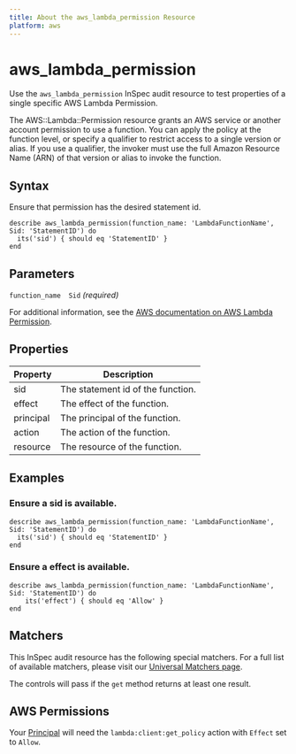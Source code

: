 ```yaml
---
title: About the aws_lambda_permission Resource
platform: aws
---
```


# aws\_lambda\_permission

Use the `aws_lambda_permission` InSpec audit resource to test properties of a single specific AWS Lambda Permission.

The AWS::Lambda::Permission resource grants an AWS service or another account permission to use a function. You can apply the policy at the function level, or specify a qualifier to restrict access to a single version or alias. If you use a qualifier, the invoker must use the full Amazon Resource Name (ARN) of that version or alias to invoke the function.

## Syntax

Ensure that permission has the desired statement id.

    describe aws_lambda_permission(function_name: 'LambdaFunctionName', Sid: 'StatementID') do
      its('sid') { should eq 'StatementID' }
    end

## Parameters

`function_name  Sid` _(required)_

For additional information, see the [AWS documentation on AWS Lambda Permission](https://docs.aws.amazon.com/AWSCloudFormation/latest/UserGuide/aws-resource-lambda-permission.html).

## Properties

| Property | Description|
| --- | --- |
| sid | The statement id of the function. |
| effect | The effect of the function. |
| principal | The principal of the function. |
| action | The action of the function. |
| resource | The resource of the function. |

## Examples

### Ensure a sid is available.
    describe aws_lambda_permission(function_name: 'LambdaFunctionName', Sid: 'StatementID') do
      its('sid') { should eq 'StatementID' }
    end

### Ensure a effect is available.
    describe aws_lambda_permission(function_name: 'LambdaFunctionName', Sid: 'StatementID') do
        its('effect') { should eq 'Allow' }
    end

## Matchers

This InSpec audit resource has the following special matchers. For a full list of available matchers, please visit our [Universal Matchers page](https://www.inspec.io/docs/reference/matchers/).

The controls will pass if the `get` method returns at least one result.

## AWS Permissions

Your [Principal](https://docs.aws.amazon.com/IAM/latest/UserGuide/intro-structure.html#intro-structure-principal) will need the `lambda:client:get_policy` action with `Effect` set to `Allow`.
